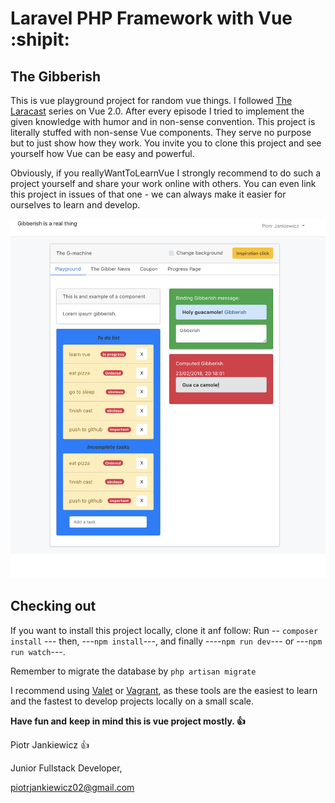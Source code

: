 # Laravel PHP Framework with Vue :shipit:

## The Gibberish 
This is vue playground project for random vue things. I followed  [The Laracast](https://laracasts.com/series/learn-vue-2-step-by-step/)
 series on Vue 2.0. After every episode I tried to implement the given
  knowledge with humor and in non-sense convention. This project is literally
   stuffed with non-sense Vue components. They serve no purpose but to just
    show how they work. You invite you to clone this project 
    and see yourself how Vue can be easy and powerful. 
    
   Obviously,
     if you reallyWantToLearnVue I strongly recommend to do such a project
      yourself and share your work online with others. You can even link 
      this project in issues of that one - we can always make it easier for ourselves 
      to learn and develop. 
      
      
![Screenshot](screen.png)


## Checking out
If you want to install this project locally, clone it anf follow:  Run -- `composer install` --- then,
---`npm install`---, and finally ----`npm run dev`--- or ---`npm run watch`---.

Remember to migrate the database by `php artisan migrate`

I recommend using [Valet](https://laravel.com/docs/5.6/valet) or [Vagrant](https://laravel.com/docs/5.6/homestead), as these tools are the easiest to learn and the
 fastest to develop projects locally on a small scale.

**Have fun and**
**keep in mind this is vue project mostly. :+1:**

Piotr Jankiewicz :+1:


Junior Fullstack Developer,


piotrjankiewicz02@gmail.com